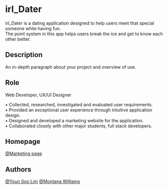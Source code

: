 # irl_Dater

irl_Dater is a dating application designed to help users meet that special someone while having fun. <br>
The point system in this app helps users break the ice and get to know each other better.

## Description

An in-depth paragraph about your project and overview of use.

## Role

Web Developer, UX/UI Designer

• Collected, researched, investigated and evaluated user requirements.  <br>
• Provided an exceptional user experience through intuitive application design. <br>
• Designed and developed a marketing website for the application. <br>
• Collaborated closely with other major students, full stack developers.

## Homepage
[@Marketing page](http://irldater.younsoolim.com/)

## Authors

[@Youn Soo Lim](https://www.linkedin.com/in/younsoo-lim)
[@Montana Williams](https://www.instagram.com/montanaawilliams/?hl=en)
